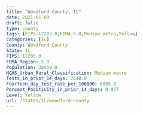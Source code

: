 ```yaml
---
title: "Woodford County, IL"
date: 2021-01-09
draft: false
type: county
tags: [FIPS:17203.0,FEMA:5.0,Medium metro,Yellow]
categories: [IL]
County: Woodford County
State: IL
FIPS: 17203.0
FEMA_Region: 5.0
Population: 38459.0
NCHS_Urban_Rural_Classification: Medium metro
Tests_in_prior_14_days: 2648.0
Fourteen_day_test_rate_per_100000: 6885.0
Percent_Positivity_in_prior_14_days: 0.077
Level: Yellow
url: /states/IL/woodford-county
---
```



